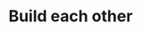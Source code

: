 ---
pid: mp189
title: Build each other
location_transcription: 15th Street Station
coordinates: "[-75.165131102537, 39.952530051629]"
zipcode: '19143'
gen_neighborhood: West Philadelphia
neighborhood: University City
outside_phl: 
age: '14'
age_range: 13-19
instagram: 
image_file_name: mp_189.jpg
proposal_transcription: Everyone puts in worth to build positivetly. The different
  nationality that makes our home
topic: Globalism,Immigration,Inclusivity,Unity,Uplifting,Love
topic_summary: 0, 0, 0, 0, 0, 0, 0, 0
type: Sculpture Statue
keywords_other: Nationality, Nationalities, Home, Positivity
credit: Janlys
image_labels: 
twitter: 
facebook: 
permalink: "/monuments/mp189/"
layout: item-page
---
